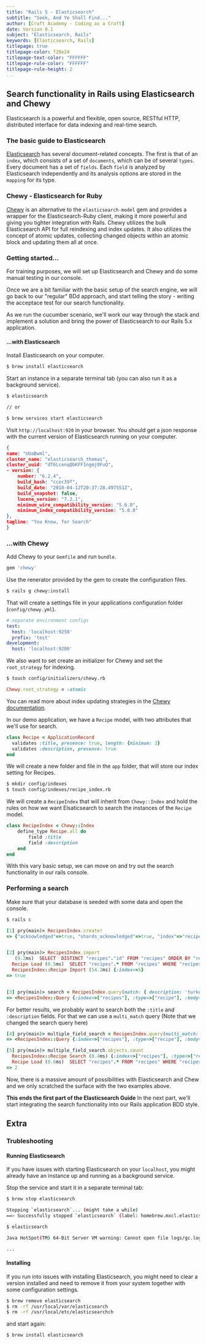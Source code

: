 ```yaml
---
title: "Rails 5 - Elasticsearch"
subtitle: "Seek, And Ye Shall Find..."
author: [Craft Academy - Coding as a Craft]
date: Version 0.1
subject: "Elasticsearch, Rails"
keywords: [Elasticsearch, Rails]
titlepage: true
titlepage-color: f28e24
titlepage-text-color: "FFFFFF"
titlepage-rule-color: "FFFFFF"
titlepage-rule-height: 2
...
```



## Search functionality in Rails using Elasticsearch and Chewy

Elasticsearch is a powerful and flexible, open source, RESTful HTTP, distributed interface for data indexing and real-time search.

### The basic guide to Elasticsearch
[Elasticsearch](https://www.elastic.co/) has several document-related concepts. The first is that of an `index`, which consists of a set of `documents`, which can be of several `types`. Every document has a set of `fields`. Each `field` is analyzed by Elasticsearch independently and its analysis options are stored in the `mapping` for its type.  

### Chewy - Elasticsearch for Ruby 
[Chewy](https://github.com/toptal/chewy) is an alternative to the `elasticsearch-model` gem and provides a wrapper for the Elasticsearch-Ruby client, making it more powerful and giving you tighter integration with Rails. Chewy utilizes the bulk Elasticsearch API for full reindexing and index updates. It also utilizes the concept of atomic updates, collecting changed objects within an atomic block and updating them all at once. 

### Getting started...

For training purposes, we will set up Elasticsearch and Chewy and do some manual testing in our console. 

Once we are a bit familiar with the basic setup of the search engine, we will go back to our "regular" BDd approach, and start telling the story - writing the acceptace test for our search functionality. 

As we run the cucumber scenario, we'll work our way through the stack and implement a solution and bring the power of Elasticsearch to our Rails 5.x application. 

#### ...with Elasticsearch

Install Elasticsearch on your computer. 

```bash
$ brew install elasticsearch
```

Start an instance in a separate terminal tab (you can also run it as a background service).

```bash
$ elasticsearch

// or 

$ brew services start elasticsearch
```

Visit `http://localhost:920` in your browser. You should get a json response with the current version of Elasticsearch running on your computer. 

```json
{
name: "UUaBwml",
cluster_name: "elasticsearch_thomas",
cluster_uuid: "dT6LcenqQbKFF1ngmj9FuQ",
- version: {
    number: "6.2.4",
    build_hash: "ccec39f",
    build_date: "2018-04-12T20:37:28.497551Z",
    build_snapshot: false,
    lucene_version: "7.2.1",
    minimum_wire_compatibility_version: "5.6.0",
    minimum_index_compatibility_version: "5.0.0"
},
tagline: "You Know, for Search"
}
```

### ...with Chewy

Add Chewy to your `Gemfile` and run `bundle`.

```ruby
gem 'chewy'
```

Use the renerator provided by the gem to create the configuration files. 

```bash
$ rails g chewy:install
```

That will create a settings file in your applications configuration folder (`config/chewy.yml`).

```yaml
# separate environment configs
test:
  host: 'localhost:9250'
  prefix: 'test'
development:
  host: 'localhost:9200'
```

We also want to set create an initializer for Chewy and set the `root_strategy` for indexing.

```bash 
$ touch config/initializers/chewy.rb
```

```ruby
Chewy.root_strategy = :atomic
```

You can read more about index updating strategies in the [Chewy documentation](https://github.com/toptal/chewy#index-update-strategies).

In our demo application, we have a `Recipe` model, with two attributes that we'll use for search. 

```ruby
class Recipe < ApplicationRecord
  validates :title, presence: true, length: {minimum: 3}
  validates :description, presence: true
end
```

We will create a new folder and file in the `app` folder, that will store our index setting for Recipes. 

```bash 
$ mkdir config/indexes
$ touch config/indexes/recipe_index.rb
```

We will create a `RecipeIndex` that will inherit from `Chewy::Index` and hold the rules on how we want Elsaticsearch to search the instances of the `Recipe` model. 

```ruby
class RecipeIndex < Chewy::Index
    define_type Recipe.all do 
        field :title
        field :description
    end
end
```

With this vary basic setup, we can move on and try out the search functionality in our rails console. 

### Performing a search

Make sure that your database is seeded with some data and open the console.

```bash
$ rails c
```

```ruby
[1] pry(main)> RecipesIndex.create!
=> {"acknowledged"=>true, "shards_acknowledged"=>true, "index"=>"recipes"}


[2] pry(main)> RecipesIndex.import
   (0.2ms)  SELECT  DISTINCT "recipes"."id" FROM "recipes" ORDER BY "recipes"."id" ASC LIMIT $1  [["LIMIT", 1000]]
  Recipe Load (0.5ms)  SELECT "recipes".* FROM "recipes" WHERE "recipes"."id" IN (1, 2, 3, 4, 5)
  RecipesIndex::Recipe Import (54.2ms) {:index=>5}
=> true


[3] pry(main)> search = RecipesIndex.query(match: { description: 'turkey ketchup'} )
=> <RecipesIndex::Query {:index=>["recipes"], :type=>["recipe"], :body=>{:query=>{:match=>{:description=>"turkey ketchup"}}}}>

```

For better results, we probably want to search both the `:title` and `:description` fields. For that we can use a `multi_match` query (Note that we changed the search query here)

```ruby
[4] pry(main)> multiple_field_search = RecipesIndex.query(multi_match: { query: 'turkey Meat', fields: [:title, :description], type: :cross_fields} )
=> <RecipesIndex::Query {:index=>["recipes"], :type=>["recipe"], :body=>{:query=>{:multi_match=>{:query=>"turkey Meat", :fields=>[:title, :description], :type=>:cross_fields}}}}>

[5] pry(main)> multiple_field_search.objects.count
  RecipesIndex::Recipe Search (8.4ms) {:index=>["recipes"], :type=>["recipe"], :body=>{:query=>{:multi_match=>{:query=>"turkey Meat", :fields=>[:title, :description], :type=>:cross_fields}}}}
  Recipe Load (0.6ms)  SELECT "recipes".* FROM "recipes" WHERE "recipes"."id" IN (2, 4)
=> 2

```

Now, there is a massive amount of possibilities with Elasticsearch and Chew and we only scratched the surface with the two examples above. 

**This ends the first part of the Elasticsearch Guide** In the next part, we'll start integrating the search functionality into our Rails application BDD style. 

## Extra

### Trubleshooting

#### Running Elasticsearch

If you have issues with starting Elasticsearch on your `localhost`, you might already have an instance up and running as a background service. 

Stop the service and start it in a separate terminal tab:
```bash
$ brew stop elasticsearch

Stopping `elasticsearch`... (might take a while)
==> Successfully stopped `elasticsearch` (label: homebrew.mxcl.elasticsearch)

$ elasticsearch

Java HotSpot(TM) 64-Bit Server VM warning: Cannot open file logs/gc.log due to No such file or directory

...
```

#### Installing

If you run into issues with installing Elasticsearch, you might need to clear a version installed and need to remove it from your system together with some configuration settings.

```bash
$ brew remove elasticsearch
$ rm -rf /usr/local/var/elasticsearch
$ rm -rf /usr/local/etc/elasticsearchch
```
and start again:

```bash
$ brew install elasticsearch
```
